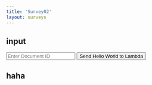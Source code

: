 ```yaml
---
title: 'Survey02'
layout: surveys
---
```


## input
<input type="text" id="documentId" placeholder="Enter Document ID">
<button onclick="triggerLambda()">Send Hello World to Lambda</button>

## haha
<script>
    function triggerLambda() {
        const url = 'https://v2uh2lpxh3.execute-api.ap-southeast-2.amazonaws.com/default/SendSurvey';
        const documentIdInput = document.getElementById("documentId");
        const data = { 
            text: 'Hello World from html',
            document_id: documentIdInput.value,
        };

        fetch(url, {
            method: 'POST', 
            body: JSON.stringify(data), 
            headers: {
                'Content-Type': 'application/json'
            }
        }).then(response => response.json())
          .then(data => console.log(data))
          .catch((error) => {
            console.error('Error:', error);
        });
    }
</script>